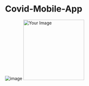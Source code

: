 # Covid-Mobile-App

![image]()
<img src="https://user-images.githubusercontent.com/118747071/228886887-5c521160-34d6-499f-b561-1dccfef3fb7a.jpeg" alt="Your Image" width="200" height="200">
